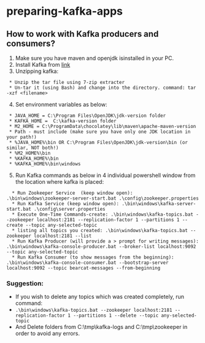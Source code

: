 # preparing-kafka-apps

## How to work with Kafka producers and consumers?
1. Make sure you have maven and openjdk isinstalled in your PC.
2. Install Kafka from [link](https://kafka.apache.org/quickstart)
3. Unzipping kafka:
```
 * Unzip the tar file using 7-zip extracter 
 * Un-tar it (using Bash) and change into the directory. command: tar -xzf <filename>
```
4. Set environment variables as below:
```
 * JAVA_HOME = C:\Program Files\OpenJDK\jdk-version folder
 * KAFKA_HOME =  C:\kafka-version folder
 * M2_HOME = C:\ProgramData\chocolatey\lib\maven\apache-maven-version
 * Path - must include (make sure you have only one JDK location in your path!)
 * %JAVA_HOME%\bin OR C:\Program Files\OpenJDK\jdk-version\bin (or similar, NOT both!)
 * %M2_HOME%\bin
 * %KAFKA_HOME%\bin
 * %KAFKA_HOME%\bin\windows
```
 5. Run Kafka commands as below in 4 individual powershell window from the location where kafka is placed:
```
  * Run Zookeeper Service  (keep window open): .\bin\windows\zookeeper-server-start.bat .\config\zookeeper.properties
  * Run Kafka Service (keep window open): .\bin\windows\kafka-server-start.bat .\config\server.properties
  * Execute One-Time Commands-create: .\bin\windows\kafka-topics.bat --zookeeper localhost:2181 --replication-factor 1 --partitions 1 --create --topic any-selected-topic
  * listing all topics you created: .\bin\windows\kafka-topics.bat --zookeeper localhost:2181 --list    
  * Run Kafka Producer (will provide a > prompt for writing messages): .\bin\windows\kafka-console-producer.bat --broker-list localhost:9092 --topic any-selected-topic
  * Run Kafka Consumer (to show messages from the beginning): .\bin\windows\kafka-console-consumer.bat --bootstrap-server localhost:9092 --topic bearcat-messages --from-beginning
```
### Suggestion:
* If you wish to delete any topics which was created completely, run command: 
* `.\bin\windows\kafka-topics.bat --zookeeper localhost:2181 --replication-factor 1 --partitions 1 --delete --topic any-selected-topic`
* And Delete folders from C:\tmp\kafka-logs and C:\tmp\zookeeper in order to avoid any errors.
